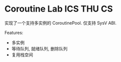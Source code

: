 # Coroutine Lab ICS THU CS

实现了一个支持多实例的 CoroutinePool. 仅支持 SysV ABI.

Features:

- 多实例
- 等待队列, 就绪队列, 删除队列
- 复用栈空间
